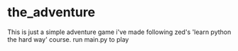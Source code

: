 # the_adventure
This is just a simple adventure game i've made following zed's 'learn python the hard way' course.
run main.py to play
